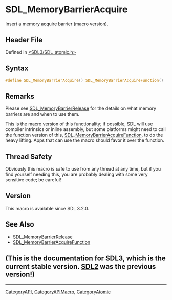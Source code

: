 # SDL_MemoryBarrierAcquire

Insert a memory acquire barrier (macro version).

## Header File

Defined in [<SDL3/SDL_atomic.h>](https://github.com/libsdl-org/SDL/blob/main/include/SDL3/SDL_atomic.h)

## Syntax

```c
#define SDL_MemoryBarrierAcquire() SDL_MemoryBarrierAcquireFunction()
```

## Remarks

Please see [SDL_MemoryBarrierRelease](SDL_MemoryBarrierRelease) for the
details on what memory barriers are and when to use them.

This is the macro version of this functionality; if possible, SDL will use
compiler intrinsics or inline assembly, but some platforms might need to
call the function version of this,
[SDL_MemoryBarrierAcquireFunction](SDL_MemoryBarrierAcquireFunction), to do
the heavy lifting. Apps that can use the macro should favor it over the
function.

## Thread Safety

Obviously this macro is safe to use from any thread at any time, but if you
find yourself needing this, you are probably dealing with some very
sensitive code; be careful!

## Version

This macro is available since SDL 3.2.0.

## See Also

- [SDL_MemoryBarrierRelease](SDL_MemoryBarrierRelease)
- [SDL_MemoryBarrierAcquireFunction](SDL_MemoryBarrierAcquireFunction)


## (This is the documentation for SDL3, which is the current stable version. [SDL2](https://wiki.libsdl.org/SDL2/) was the previous version!)



----
[CategoryAPI](CategoryAPI), [CategoryAPIMacro](CategoryAPIMacro), [CategoryAtomic](CategoryAtomic)

